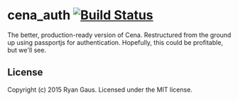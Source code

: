 # cena_auth [![Build Status](https://secure.travis-ci.org/1egoman/cena-auth.png?branch=master)](http://travis-ci.org/1egoman/cena-auth)

The better, production-ready version of Cena. Restructured from the ground up
using passportjs for authentication. Hopefully, this could be profitable, but
we'll see.

## License
Copyright (c) 2015 Ryan Gaus. Licensed under the MIT license.
